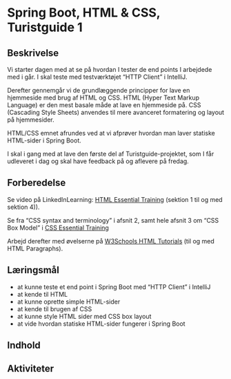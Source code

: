 # Spring Boot, HTML & CSS, Turistguide 1

## Beskrivelse
Vi starter dagen med at se på hvordan I tester de end points I arbejdede med i går. I skal teste med testværktøjet “HTTP Client” i IntelliJ.

Derefter gennemgår vi de grundlæggende principper for lave en hjemmeside med brug af HTML og CSS.
HTML (Hyper Text Markup Language) er den mest basale måde at lave en hjemmeside på.
CSS (Cascading Style Sheets) anvendes til mere avanceret formatering og layout på hjemmesider.

HTML/CSS emnet afrundes ved at vi afprøver hvordan man laver statiske HTML-sider i Spring Boot.

I skal i gang med at lave den første del af Turistguide-projektet, som I får udleveret i dag og skal have feedback på og aflevere på fredag.


## Forberedelse

Se video på LinkedInLearning: [HTML Essential Training](https://www.linkedin.com/learning/html-essential-training-4/what-is-html?u=36836804)  (sektion 1 til og med sektion 4)).

Se fra “CSS syntax and terminology” i afsnit 2, samt hele afsnit 3 om “CSS Box Model” i [CSS Essential Training](https://www.linkedin.com/learning/css-essential-training-22688362/css-syntax-and-terminology?resume=false&u=36836804)

Arbejd derefter med øvelserne på [W3Schools HTML Tutorials](https://www.w3schools.com/html/default.asp) (til og med HTML Paragraphs).



## Læringsmål

- at kunne teste et end point i Spring Boot med “HTTP Client” i IntelliJ
- at kende til HTML
- at kunne oprette simple HTML-sider
- at kende til brugen af CSS
- at kunne style HTML sider med CSS box layout
- at vide hvordan statiske HTML-sider fungerer i Spring Boot


## Indhold

## Aktiviteter
